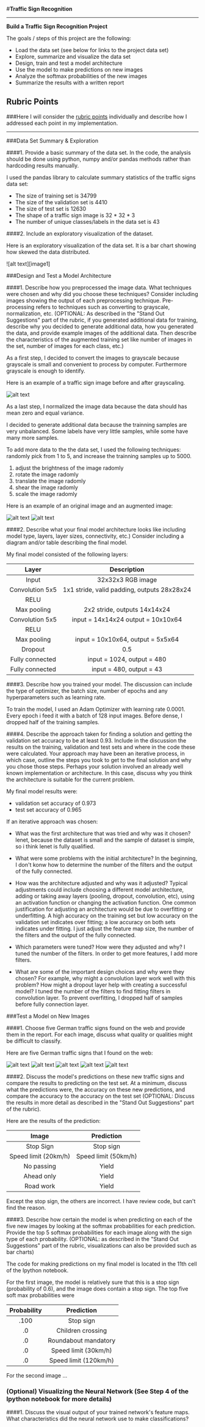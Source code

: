 #**Traffic Sign Recognition** 

---

**Build a Traffic Sign Recognition Project**

The goals / steps of this project are the following:
* Load the data set (see below for links to the project data set)
* Explore, summarize and visualize the data set
* Design, train and test a model architecture
* Use the model to make predictions on new images
* Analyze the softmax probabilities of the new images
* Summarize the results with a written report


[//]: # (Image References)

[lization.jpgimage1]: ./examples/visualization.jpg "visualization"
[image2]: ./examples/grayscale.jpg "grayscaling"
[image3]: ./examples/limit20.jpg "limit speed 20"
[image4]: ./examples/limit20_translation.jpg "limit speed 20"
[image5]: ./examples/sign1.jpg "traffic sign 1"
[image6]: ./examples/sign2.jpg "traffic sign 2"
[image7]: ./examples/sign3.png "traffic sign 3"
[image8]: ./examples/sign4.png "traffic sign 4"
[image9]: ./examples/sign5.png "traffic sign 5"

## Rubric Points
###Here I will consider the [rubric points](https://review.udacity.com/#!/rubrics/481/view) individually and describe how I addressed each point in my implementation.  

---
###Data Set Summary & Exploration

####1. Provide a basic summary of the data set. In the code, the analysis should be done using python, numpy and/or pandas methods rather than hardcoding results manually.

I used the pandas library to calculate summary statistics of the traffic
signs data set:


* The size of training set is 34799
* The size of the validation set is 4410
* The size of test set is 12630
* The shape of a traffic sign image is 32 * 32 * 3
* The number of unique classes/labels in the data set is 43

####2. Include an exploratory visualization of the dataset.

Here is an exploratory visualization of the data set. It is a bar chart showing how skewed the data distributed.

![alt text][image1]

###Design and Test a Model Architecture

####1. Describe how you preprocessed the image data. What techniques were chosen and why did you choose these techniques? Consider including images showing the output of each preprocessing technique. Pre-processing refers to techniques such as converting to grayscale, normalization, etc. (OPTIONAL: As described in the "Stand Out Suggestions" part of the rubric, if you generated additional data for training, describe why you decided to generate additional data, how you generated the data, and provide example images of the additional data. Then describe the characteristics of the augmented training set like number of images in the set, number of images for each class, etc.)

As a first step, I decided to convert the images to grayscale because grayscale is small and convenient to process by computer.
Furthermore grayscale is enough to identify.

Here is an example of a traffic sign image before and after grayscaling.

![alt text][image2]

As a last step, I normalized the image data because the data should has mean zero and equal variance.

I decided to generate additional data because the trainning samples are very unbalanced.
Some labels have very little samples, while some have many more samples.

To add more data to the the data set, I used the following techniques:
randomly pick from 1 to 5, and increase the trainning samples up to 5000.
1. adjust the brightness of the image radomly
2. rotate the image radomly
3. translate the image radomly
4. shear the image radomly
5. scale the image radomly

Here is an example of an original image and an augmented image:

![alt text][image3] 
![alt text][image4]


####2. Describe what your final model architecture looks like including model type, layers, layer sizes, connectivity, etc.) Consider including a diagram and/or table describing the final model.

My final model consisted of the following layers:

| Layer         		|     Description	        					|
|:---------------------:|:---------------------------------------------:|
| Input         		| 32x32x3 RGB image   							|
| Convolution 5x5     	| 1x1 stride, valid padding, outputs 28x28x24 	|
| RELU					|												|
| Max pooling	      	| 2x2 stride,  outputs 14x14x24 				|
| Convolution 5x5	    | input = 14x14x24 output = 10x10x64     		|
| RELU					|												|
| Max pooling	      	| input = 10x10x64, output = 5x5x64             |
| Dropout	         	| 0.5                                           |
| Fully connected		| input = 1024, output = 480        			|
| Fully connected		| input = 480, output = 43                      |


####3. Describe how you trained your model. The discussion can include the type of optimizer, the batch size, number of epochs and any hyperparameters such as learning rate.

To train the model, I used an Adam Optimizer with learning rate 0.0001. Every epoch i feed it with a batch of 128 input images. Before dense, I dropped half of the training samples.

####4. Describe the approach taken for finding a solution and getting the validation set accuracy to be at least 0.93. Include in the discussion the results on the training, validation and test sets and where in the code these were calculated. Your approach may have been an iterative process, in which case, outline the steps you took to get to the final solution and why you chose those steps. Perhaps your solution involved an already well known implementation or architecture. In this case, discuss why you think the architecture is suitable for the current problem.

My final model results were:
* validation set accuracy of 0.973
* test set accuracy of 0.965

If an iterative approach was chosen:
* What was the first architecture that was tried and why was it chosen?
lenet, because the dataset is small and the sample of dataset is simple, so i think lenet is fully qualified.

* What were some problems with the initial architecture?
In the beginning, I don't konw how to determine the number of the filters and the output of the fully connected.

* How was the architecture adjusted and why was it adjusted? Typical adjustments could include choosing a different model architecture, adding or taking away layers (pooling, dropout, convolution, etc), using an activation function or changing the activation function. One common justification for adjusting an architecture would be due to overfitting or underfitting. A high accuracy on the training set but low accuracy on the validation set indicates over fitting; a low accuracy on both sets indicates under fitting.
I just adjust the feature map size, the number of the filters and the output of the fully connected. 

* Which parameters were tuned? How were they adjusted and why?
I tuned the number of the filters. In order to get more features, I add more filters.

* What are some of the important design choices and why were they chosen? For example, why might a convolution layer work well with this problem? How might a dropout layer help with creating a successful model?
I tuned the number of the filters to find fitting filters in convolution layer. To prevent overfitting, I dropped half of samples before fully connection layer.

###Test a Model on New Images

####1. Choose five German traffic signs found on the web and provide them in the report. For each image, discuss what quality or qualities might be difficult to classify.

Here are five German traffic signs that I found on the web:

![alt text][image5] ![alt text][image6] ![alt text][image7] 
![alt text][image8] ![alt text][image9]


####2. Discuss the model's predictions on these new traffic signs and compare the results to predicting on the test set. At a minimum, discuss what the predictions were, the accuracy on these new predictions, and compare the accuracy to the accuracy on the test set (OPTIONAL: Discuss the results in more detail as described in the "Stand Out Suggestions" part of the rubric).

Here are the results of the prediction:

| Image			        |     Prediction	        					| 
|:---------------------:|:---------------------------------------------:| 
| Stop Sign      		| Stop sign   									| 
| Speed limit (20km/h)  | Speed limit (50km/h) 							|
| No passing		    | Yield											|
| Ahead only	    	| Yield     					 				|
| Road work             | Yield                                         |

Except the stop sign, the others are incorrect. I have review code, but can't find the reason.


####3. Describe how certain the model is when predicting on each of the five new images by looking at the softmax probabilities for each prediction. Provide the top 5 softmax probabilities for each image along with the sign type of each probability. (OPTIONAL: as described in the "Stand Out Suggestions" part of the rubric, visualizations can also be provided such as bar charts)

The code for making predictions on my final model is located in the 11th cell of the Ipython notebook.

For the first image, the model is relatively sure that this is a stop sign (probability of 0.6), and the image does contain a stop sign. The top five soft max probabilities were

| Probability         	|     Prediction	        					| 
|:---------------------:|:---------------------------------------------:| 
| .100         			| Stop sign   									| 
| .0     				| Children crossing								|
| .0     				| Roundabout mandatory                          |
| .0     				| Speed limit (30km/h)                          |
| .0     				| Speed limit (120km/h)                         |



For the second image ... 

### (Optional) Visualizing the Neural Network (See Step 4 of the Ipython notebook for more details)
####1. Discuss the visual output of your trained network's feature maps. What characteristics did the neural network use to make classifications?


